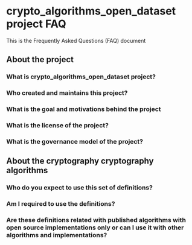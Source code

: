 # crypto_algorithms_open_dataset project FAQ

This is the Frequently Asked Questions (FAQ) document

## About the project

### What is crypto_algorithms_open_dataset project?

### Who created and maintains this project?

### What is the goal and motivations behind the project

### What is the license of the project?

### What is the governance model of the project?

## About the cryptography cryptography algorithms

### Who do you expect to use this set of definitions?

### Am I required to use the definitions?

### Are these definitions related with published algorithms with open source implementations only or can I use it with other algorithms and implementations?
